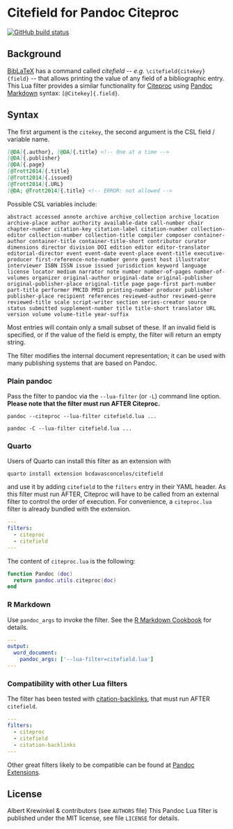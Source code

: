 # Citefield for Pandoc Citeproc

[![GitHub build status][CI badge]][CI workflow]

[CI badge]: https://img.shields.io/github/actions/workflow/status/pandoc-ext/citefield/ci.yaml?logo=github&branch=main
[CI workflow]: https://github.com/pandoc-ext/citefield/actions/workflows/ci.yaml

## Background

[BibLaTeX](https://mirrors.ibiblio.org/CTAN/macros/latex/contrib/biblatex/doc/biblatex.pdf) has a command called *citefield* -- *e.g.* `\citefield{citekey}{field}` -- that allows printing the value of any field of a bibliographic entry. This Lua filter provides a similar functionality for [Citeproc](https://github.com/jgm/citeproc) using [Pandoc Markdown](https://pandoc.org/MANUAL.html#pandocs-markdown) syntax: `[@Citekey]{.field}`.

## Syntax

The first argument is the `citekey`, the second argument is the CSL field / variable name. 

``` markdown
[@DA]{.author}, [@DA]{.title} <!-- One at a time -->
[@DA]{.publisher}
[@DA]{.page}
[@Trott2014]{.title}
[@Trott2014]{.issued}
[@Trott2014]{.URL}
[@DA; @Trott2014]{.title} <!-- ERROR: not allowed -->
```

Possible CSL variables include: 

```
abstract accessed annote archive archive_collection archive_location archive-place author authority available-date call-number chair chapter-number citation-key citation-label citation-number collection-editor collection-number collection-title compiler composer container-author container-title container-title-short contributor curator dimensions director division DOI edition editor editor-translator editorial-director event event-date event-place event-title executive-producer first-reference-note-number genre guest host illustrator interviewer ISBN ISSN issue issued jurisdiction keyword language license locator medium narrator note number number-of-pages number-of-volumes organizer original-author original-date original-publisher original-publisher-place original-title page page-first part-number part-title performer PMCID PMID printing-number producer publisher publisher-place recipient references reviewed-author reviewed-genre reviewed-title scale script-writer section series-creator source status submitted supplement-number title title-short translator URL version volume volume-title year-suffix
```

Most entries will contain only a small subset of these. If an invalid field is specified, or if the value of the field is empty, the filter will return an empty string. 

The filter modifies the internal document representation; it can be used with many publishing systems that are based on Pandoc.

### Plain pandoc

Pass the filter to pandoc via the `--lua-filter` (or `-L`) command
line option. **Please note that the filter must run AFTER Citeproc.**

    pandoc --citeproc --lua-filter citefield.lua ...

    pandoc -C --lua-filter citefield.lua ...

### Quarto

Users of Quarto can install this filter as an extension with

    quarto install extension bcdavasconcelos/citefield

and use it by adding `citefield` to the `filters` entry in their YAML header. As this filter must run AFTER, Citeproc will have to be called from an external filter to control the order of execution. For convenience, a `citeproc.lua` filter is already bundled with the extension.

``` yaml
---
filters:
  - citeproc
  - citefield
---
```

The content of `citeproc.lua` is the following:

```lua
function Pandoc (doc)
  return pandoc.utils.citeproc(doc)
end
```

### R Markdown

Use `pandoc_args` to invoke the filter. See the [R Markdown
Cookbook](https://bookdown.org/yihui/rmarkdown-cookbook/lua-filters.html)
for details.

``` yaml
---
output:
  word_document:
    pandoc_args: ['--lua-filter=citefield.lua']
---
```

### Compatibility with other Lua filters

The filter has been tested with [citation-backlinks](https://github.com/tarleb/citation-backlinks), that must run AFTER `citefield`.

``` yaml
---
filters:
  - citeproc
  - citefield
  - citation-backlinks
---
```

Other great filters likely to be compatible can be found at [Pandoc Extensions](https://github.com/pandoc-ext?type=source). 


License
------------------------------------------------------------------
Albert Krewinkel & contributors (see `AUTHORS` file) 
This Pandoc Lua filter is published under the MIT license, see
file `LICENSE` for details.
